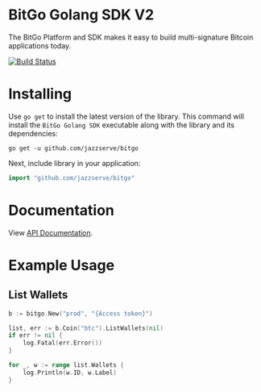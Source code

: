 # BitGo Golang SDK V2

The BitGo Platform and SDK makes it easy to build multi-signature Bitcoin applications today.

[![Build Status](https://travis-ci.com/jazzserve/bitgo.svg?branch=master)](https://travis-ci.com/jazzserve/bitgo)

# Installing
Use `go get` to install the latest version of the library. This command will install the `BitGo Golang SDK` executable along with the library and its dependencies:

    go get -u github.com/jazzserve/bitgo

Next, include library in your application:

```go
import "github.com/jazzserve/bitgo"
```
# Documentation

View [API Documentation](https://www.bitgo.com/api/v2).

# Example Usage

## List Wallets
```go
b := bitgo.New("prod", "{Access token}")

list, err := b.Coin("btc").ListWallets(nil)
if err != nil {
	log.Fatal(err.Error())
}

for _, w := range list.Wallets {
	log.Println(w.ID, w.Label)
}
```
